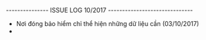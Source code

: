 --------------- ISSUE LOG 10/2017 ------------------------------
- Nơi đóng bảo hiểm chỉ thể hiện những dữ liệu cần (03/10/2017)
- 